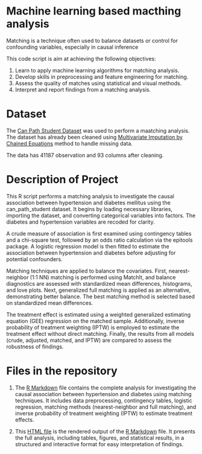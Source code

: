 # Machine learning based macthing analysis 

Matching is a technique often used to balance datasets or control for confounding variables, especially in causal inference

This code script is aim at achieving the following objectives:

1. Learn to apply machine learning algorithms for matching analysis.
2. Develop skills in preprocessing and feature engineering for matching.
3. Assess the quality of matches using statistical and visual methods.
4. Interpret and report findings from a matching analysis.


# Dataset

The [Can Path Student Dataset](https://canpath.ca/student-dataset/) was used  to perform a maatching analysis. The dataset has already been cleaned using [Multivariate Imputation by Chained Equations](https://www.rdocumentation.org/packages/mice/versions/3.17.0/topics/mice) method to handle missing data. 

The data has 41187 observation and 93 columns after cleaning. 

# Description of Project

This R script performs a matching analysis to investigate the causal association between hypertension and diabetes mellitus using the can_path_student dataset. It begins by loading necessary libraries, importing the dataset, and converting categorical variables into factors. The diabetes and hypertension variables are recoded for clarity.

A crude measure of association is first examined using contingency tables and a chi-square test, followed by an odds ratio calculation via the epitools package. A logistic regression model is then fitted to estimate the association between hypertension and diabetes before adjusting for potential confounders.

Matching techniques are applied to balance the covariates. First, nearest-neighbor (1:1 NN) matching is performed using MatchIt, and balance diagnostics are assessed with standardized mean differences, histograms, and love plots. Next, generalized full matching is applied as an alternative, demonstrating better balance. The best matching method is selected based on standardized mean differences.

The treatment effect is estimated using a weighted generalized estimating equation (GEE) regression on the matched sample. Additionally, inverse probability of treatment weighting (IPTW) is employed to estimate the treatment effect without direct matching. Finally, the results from all models (crude, adjusted, matched, and IPTW) are compared to assess the robustness of findings.

# Files in the repository 

1. The [R Markdown](https://github.com/Bernard-AI4PH/Matching_in_epi/blob/main/Bernard_Asante_CHEP898_Matching.Rmd) file contains the complete analysis for investigating the causal association between hypertension and diabetes using matching techniques. It includes data preprocessing, contingency tables, logistic regression, matching methods (nearest-neighbor and full matching), and inverse probability of treatment weighting (IPTW) to estimate treatment effects.

2. This [HTML file](https://github.com/Bernard-AI4PH/Matching_in_epi/blob/main/Bernard_Asante_CHEP898_Matching.html) is the rendered output of the [R Markdown](https://github.com/Bernard-AI4PH/Matching_in_epi/blob/main/Bernard_Asante_CHEP898_Matching.Rmd) file. It presents the full analysis, including tables, figures, and statistical results, in a structured and interactive format for easy interpretation of findings.


